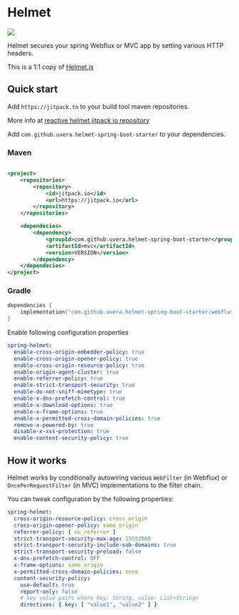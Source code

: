 # Helmet

[![](https://jitpack.io/v/uvera/helmet-spring-boot-starter.svg)](https://jitpack.io/#uvera/helmet-spring-boot-starter)

Helmet secures your spring Webflux or MVC app by setting various HTTP headers.

This is a 1:1 copy of [ Helmet.js ]( https://raw.githubusercontent.com/helmetjs/helmet)

## Quick start

Add `https://jitpack.to` to your build tool maven repositories.

More info at [ reactive helmet jitpack io repository ](https://jitpack.io/#uvera/helmet-reactive-spring-boot-starter)

Add `com.github.uvera.helmet-spring-boot-starter` to your dependencies.

### Maven

```xml

<project>
    <repositories>
        <repository>
            <id>jitpack.io</id>
            <url>https://jitpack.io</url>
        </repository>
    </repositories>

    <dependecies>
        <dependency>
            <groupId>com.github.uvera.helmet-spring-boot-starter</groupId>
            <artifactId>mvc</artifactId>
            <version>VERSION</version>
        </dependency>
    </dependecies>
</project>
```

### Gradle

```kotlin
dependencies {
    implementation("com.github.uvera.helmet-spring-boot-starter:webflux:VERSION")
}
```

Enable following configuration properties

```yaml
spring-helmet:
  enable-cross-origin-embedder-policy: true
  enable-cross-origin-opener-policy: true
  enable-cross-origin-resource-policy: true
  enable-origin-agent-cluster: true
  enable-referrer-policy: true
  enable-strict-transport-security: true
  enable-do-not-sniff-mimetype: true
  enable-x-dns-prefetch-control: true
  enable-x-download-options: true
  enable-x-frame-options: true
  enable-x-permitted-cross-domain-policies: true
  remove-x-powered-by: true
  disable-x-xss-protection: true
  enable-content-security-policy: true
```

## How it works

Helmet works by conditionally autowiring various `WebFilter` (in Webflux) or `OncePerRequestFilter` (in MVC)
implementations to the filter chain.

You can tweak configuration by the following properties:

```yaml
spring-helmet:
  cross-origin-resource-policy: cross_origin
  cross-origin-opener-policy: same_origin
  referrer-policy: [ no_referrer ]
  strict-transport-security-max-age: 15552000
  strict-transport-security-include-sub-domains: true
  strict-transport-security-preload: false
  x-dns-prefetch-control: OFF
  x-frame-options: same_origin
  x-permitted-cross-domain-policies: none
  content-security-policy:
    use-default: true
    report-only: false
    # key value pairs where key: String, value: List<String>
    directives: { key: [ "value1", "value2" ] } 
```

